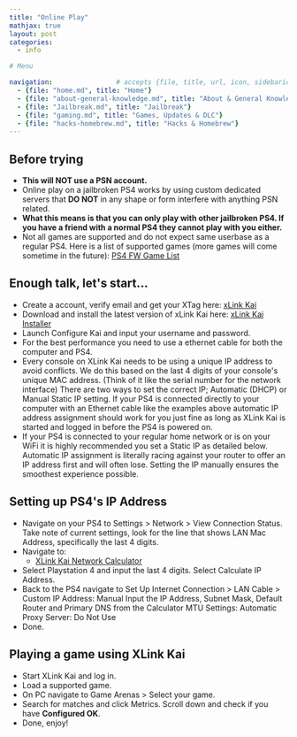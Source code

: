 ```yaml
---
title: "Online Play"
mathjax: true
layout: post
categories:
  - info

# Menu

navigation:                # accepts {file, title, url, icon, sidebaricon}
  - {file: "home.md", title: "Home"}
  - {file: "about-general-knowledge.md", title: "About & General Knowledge"}
  - {file: "Jailbreak.md", title: "Jailbreak"}
  - {file: "gaming.md", title: "Games, Updates & DLC"}
  - {file: "hacks-homebrew.md", title: "Hacks & Homebrew"}
---
```


## Before trying

 * **This will NOT use a PSN account.**
 * Online play on a jailbroken PS4 works by using custom dedicated servers that **DO NOT** in any shape or form interfere with anything PSN related.
 * **What this means is that you can only play with other jailbroken PS4. If you have a friend with a normal PS4 they cannot play with you either.**
 * Not all games are supported and do not expect same userbase as a regular PS4. Here is a list of supported games (more games will come sometime in the future):
<a href="https://www.teamxlink.co.uk/wiki/Supported_Games#Sony_Playstation_4"> PS4 FW Game List </a>

## Enough talk, let's start...

 * Create a account, verify email and get your XTag here:
<a href="https://www.teamxlink.co.uk/"> xLink Kai </a>
 * Download and install the latest version of xLink Kai here:
<a href="https://www.teamxlink.co.uk/go?c=download"> xLink Kai Installer </a>
 * Launch Configure Kai and input your username and password.
 * For the best performance you need to use a ethernet cable for both the computer and PS4.
 * Every console on XLink Kai needs to be using a unique IP address to avoid conflicts. We do this based on the last 4 digits of your console's unique MAC address. (Think of it like the serial number for the network interface) There are two ways to set the correct IP; Automatic (DHCP) or Manual Static IP setting. If your PS4 is connected directly to your computer with an Ethernet cable like the examples above automatic IP address assignment should work for you just fine as long as XLink Kai is started and logged in before the PS4 is powered on.
 * If your PS4 is connected to your regular home network or is on your WiFi it is highly recommended you set a Static IP as detailed below. Automatic IP assignment is literally racing against your router to offer an IP address first and will often lose. Setting the IP manually ensures the smoothest experience possible.

## Setting up PS4's IP Address
 * Navigate on your PS4 to Settings > Network > View Connection Status. Take note of current settings, look for the line that shows LAN Mac Address, specifically the last 4 digits.
 * Navigate to:
    * <a href="https://www.teamxlink.co.uk/ipcalculator/"> XLink Kai Network Calculator </a>
 * Select Playstation 4 and input the last 4 digits. Select Calculate IP Address.
 * Back to the PS4 navigate to Set Up Internet Connection > LAN Cable > Custom
IP Address: Manual
Input the IP Address, Subnet Mask, Default Router and Primary DNS from the Calculator
MTU Settings: Automatic
Proxy Server: Do Not Use
 * Done.


## Playing a game using XLink Kai
 * Start XLink Kai and log in.
 * Load a supported game.
 * On PC navigate to Game Arenas > Select your game.
 * Search for matches and click Metrics. Scroll down and check if you have **Configured OK**.
 * Done, enjoy!
